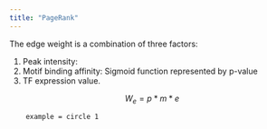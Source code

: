 ```yaml
---
title: "PageRank"
---
```


The edge weight is a combination of three factors:

1. Peak intensity: 
2. Motif binding affinity: Sigmoid function represented by p-value
3. TF expression value.

$$W_e = p * m * e$$

~~~ diagram
    example = circle 1
~~~